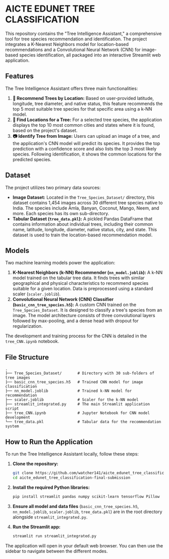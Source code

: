 # AICTE EDUNET TREE CLASSIFICATION


This repository contains the "Tree Intelligence Assistant," a comprehensive tool for tree species recommendation and identification. The project integrates a K-Nearest Neighbors model for location-based recommendations and a Convolutional Neural Network (CNN) for image-based species identification, all packaged into an interactive Streamlit web application.

## Features

The Tree Intelligence Assistant offers three main functionalities:

1.  **🌲 Recommend Trees by Location:** Based on user-provided latitude, longitude, tree diameter, and native status, this feature recommends the top 5 most suitable tree species for that specific area using a k-NN model.
2.  **📍 Find Locations for a Tree:** For a selected tree species, the application displays the top 10 most common cities and states where it is found, based on the project's dataset.
3.  **📷 Identify Tree from Image:** Users can upload an image of a tree, and the application's CNN model will predict its species. It provides the top prediction with a confidence score and also lists the top 3 most likely species. Following identification, it shows the common locations for the predicted species.

## Dataset

The project utilizes two primary data sources:

*   **Image Dataset:** Located in the `Tree_Species_Dataset/` directory, this dataset contains 1,454 images across 30 different tree species native to India. The species include Amla, Banyan, Coconut, Mango, Neem, and more. Each species has its own sub-directory.
*   **Tabular Dataset (`tree_data.pkl`):** A pickled Pandas DataFrame that contains information about individual trees, including their common name, latitude, longitude, diameter, native status, city, and state. This dataset is used to train the location-based recommendation model.

## Models

Two machine learning models power the application:

1.  **K-Nearest Neighbors (k-NN) Recommender (`nn_model.joblib`):** A k-NN model trained on the tabular tree data. It finds trees with similar geographical and physical characteristics to recommend species suitable for a given location. Data is preprocessed using a standard scaler (`scaler.joblib`).
2.  **Convolutional Neural Network (CNN) Classifier (`basic_cnn_tree_species.h5`):** A custom CNN trained on the `Tree_Species_Dataset`. It is designed to classify a tree's species from an image. The model architecture consists of three convolutional layers followed by max-pooling, and a dense head with dropout for regularization.

The development and training process for the CNN is detailed in the `tree_CNN.ipynb` notebook.

## File Structure

```
.
├── Tree_Species_Dataset/       # Directory with 30 sub-folders of tree images
├── basic_cnn_tree_species.h5   # Trained CNN model for image classification
├── nn_model.joblib             # Trained k-NN model for recommendation
├── scaler.joblib               # Scaler for the k-NN model
├── streamlit_integrated.py     # The main Streamlit application script
├── tree_CNN.ipynb              # Jupyter Notebook for CNN model development
└── tree_data.pkl               # Tabular data for the recommendation system
```

## How to Run the Application

To run the Tree Intelligence Assistant locally, follow these steps:

1.  **Clone the repository:**
    ```bash
    git clone https://github.com/watcher141/aicte_edunet_tree_classification-final-submission.git
    cd aicte_edunet_tree_classification-final-submission
    ```

2.  **Install the required Python libraries:**
    ```bash
    pip install streamlit pandas numpy scikit-learn tensorflow Pillow
    ```

3.  **Ensure all model and data files** (`basic_cnn_tree_species.h5`, `nn_model.joblib`, `scaler.joblib`, `tree_data.pkl`) are in the root directory alongside `streamlit_integrated.py`.

4.  **Run the Streamlit app:**
    ```bash
    streamlit run streamlit_integrated.py
    ```

The application will open in your default web browser. You can then use the sidebar to navigate between the different modes.
